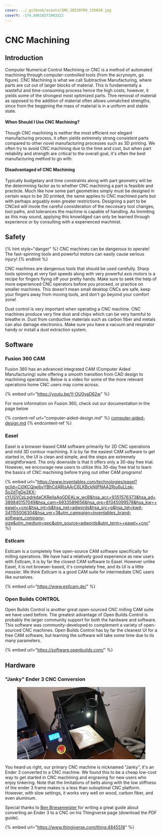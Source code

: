 ```yaml
---
cover: ../.gitbook/assets/IMG_20220709_155858.jpg
coverY: -174.58610271903322
---
```


# CNC Machining

## Introduction

Computer Numerical Control Machining or CNC is a method of automated machining through computer-controlled tools (from the acrynoym, go figure). CNC Machining is what we call Subtractive Manufacturing, where parts are cut out of larger blocks of material. This is fundamentally a wasteful and time-consuming process hence the high costs, however, it yields some of the strongest most optimized parts. Thre removal of material as opposed to the addition of material often allows unmatched strengths, since from the beggining the mass of material is in a uniform and stable state.&#x20;

#### When Should I Use CNC Machining?

Though CNC machining is neither the most efficient nor elegant manufacturing process, it often yields extremely strong consistent parts compared to other novel manufacturing processes such as 3D printing. We often try to avoid CNC machining due to the time and cost, but when part reliability and strength are critical to the overall goal, it's often the best manufacturing method to go with.

#### Disadvantaged of CNC Machining

Typically budgetary and time constraints along with part geometry will be the determining factor as to whether CNC machining a part is feasible and practicle. Much like how some part geometries simply must be designed in certain ways to be 3D printed, the same applies to CNC machined parts but with perhaps arguably even greater restrictions. Designing a part to be CNCed will invole the careful consideration of the neccesary tool changes, tool paths, and tolerances the machine is capable of handling. As limmiting as this may sound, applying this knowldged can only be learned through experience or by consulting with a experienced machinist.

## Safety

{% hint style="danger" %}
CNC machines can be dangerous to operate! The fast-spinning tools and powerful motors can easily cause serious injury!
{% endhint %}

CNC machines are dangerous tools that should be used carefully. Sharp tools spinning at very fast speeds along with very powerful axis motors is a recipe for fingers flying off your pretty hands. Make sure to seek the help of more experienced CNC operators before you proceed, or practice on smaller machines. This doesn't mean small desktop CNCs are safe, keep your fingers away from moving tools, and don't go beyond your comfort zone!

Dust control is very important when operating a CNC machine. CNC machines produce very fine dust and chips which can be very harmful to breathe in. Dust from conductive materials such as carbon fiber and metals can also damage electronics. Make sure you have a vacuum and respirator handy or install a dust extraction system.&#x20;

## Software

### Fusion 360 CAM

Fusion 360 has an advanced integrated CAM (Computer Aided Manufacturing) suite offering a smooth transition from CAD design to machining operations. Below is a video for some of the more relevant operations home CNC users may come across.

{% embed url="https://youtu.be/Y-OU0yaD62w" %}

For more information on Fusion 360, check out our documentation in the page below

{% content-ref url="computer-aided-design.md" %}
[computer-aided-design.md](computer-aided-design.md)
{% endcontent-ref %}

### Easel

Easel is a browser-based CAM software primarily for 2D CNC operations and mild 3D contour machining. It is by far the easiest CAM software to get started in, the UI is clean and simple, and the steps are extremely straightforward. The only downside is that it offers only a 30-day free trial. However, we encourage new users to utilize this 30-day free trial to learn the basics of CNC machining before trying out other CAM programs!

{% embed url="https://www.inventables.com/technologies/easel?gclid=Cj0KCQjwjbyYBhCdARIsAArC6LKBckNtPNAA2Rju6uLLpk-So2dTgDe2KX-cYUSVCpLpdrkdaCKRelIaAqGDEALw_wcB&hsa_acc=9351576373&hsa_ad=389840157049&hsa_cam=6933589656&hsa_grp=81345099578&hsa_kw=+easel++cnc&hsa_mt=b&hsa_net=adwords&hsa_src=g&hsa_tgt=kwd-341155006304&hsa_ver=3&utm_campaign=inventables_brand-software_company-size&utm_medium=ppc&utm_source=adwords&utm_term=+easel++cnc" %}

### Estlcam

Estlcam is a completely free open-source CAM software specifically for milling operations. We have had a relatively good experience as new users with Estlcam, it is by far the closest CAM software to Easel. However unlike Easel, it is not browser-based, it's completely free, and its UI is a little messier. We think Estlcam is a good CAM suite for intermediate CNC users like ourselves.&#x20;

{% embed url="https://www.estlcam.de/" %}

### Open Builds CONTROL

Open Builds Control is another great open-sourced CNC milling CAM suite we have used before. The greatest advantage of Open Builds Control is probably the larger community support for both the hardware and software. This software was community-developed to complement a variety of open-sourced CNC machines. Open Builds Control has by far the cleanest UI for a free CAM software, but learning the software will take some time due to its many parameters.

{% embed url="https://software.openbuilds.com/" %}

## Hardware

### "Janky" Ender 3 CNC Conversion

<figure><img src="../.gitbook/assets/20220312_205214.jpg" alt=""><figcaption></figcaption></figure>

You heard us right, our primary CNC machine is nicknamed "Janky", it's an Ender 3 converted to a CNC machine. We found this to be a cheap low-cost way to get started in CNC machining and engraving for new users who enjoy tinkering. Note that the limitations of belts along with the low stiffness of the ender 3 frame makes is a less than suboptimal CNC platform. However, with slow settings, it works very well on wood, carbon fiber, and even aluminum.&#x20;

Special thanks to [Ben ](https://www.thingiverse.com/thinngimaker)[Briesemeister](https://www.thingiverse.com/thinngimaker)[ ](https://www.thingiverse.com/thinngimaker)for writing a great guide about converting an Ender 3 to a CNC on his Thingiverse page (download the PDF guide).

{% embed url="https://www.thingiverse.com/thing:4845518" %}
